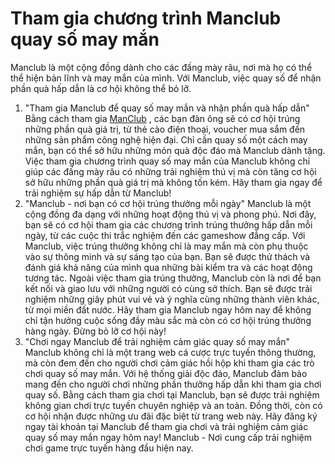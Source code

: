 # Tham gia chương trình Manclub quay số may mắn
Manclub là một cộng đồng dành cho các đấng mày râu, nơi mà họ có thể thể hiện bản lĩnh và may mắn của mình. Với Manclub, việc quay số để nhận phần quà hấp dẫn là cơ hội không thể bỏ lỡ.
1. "Tham gia Manclub để quay số may mắn và nhận phần quà hấp dẫn"
Bằng cách tham gia <a href="https://manclub.click/ "> ManClub</a> , các bạn đàn ông sẽ có cơ hội trúng những phần quà giá trị, từ thẻ cào điện thoại, voucher mua sắm đến những sản phẩm công nghệ hiện đại. Chỉ cần quay số một cách may mắn, bạn có thể sở hữu những món quà độc đáo mà Manclub dành tặng.
Việc tham gia chương trình quay số may mắn của Manclub không chỉ giúp các đấng mày râu có những trải nghiệm thú vị mà còn tăng cơ hội sở hữu những phần quà giá trị mà không tốn kém. Hãy tham gia ngay để trải nghiệm sự hấp dẫn từ Manclub!
2. "Manclub - nơi bạn có cơ hội trúng thưởng mỗi ngày"
Manclub là một cộng đồng đa dạng với những hoạt động thú vị và phong phú. Nơi đây, bạn sẽ có cơ hội tham gia các chương trình trúng thưởng hấp dẫn mỗi ngày, từ các cuộc thi trắc nghiệm đến các gameshow đẳng cấp.
Với Manclub, việc trúng thưởng không chỉ là may mắn mà còn phụ thuộc vào sự thông minh và sự sáng tạo của bạn. Bạn sẽ được thử thách và đánh giá khả năng của mình qua những bài kiểm tra và các hoạt động tương tác.
Ngoài việc tham gia trúng thưởng, Manclub còn là nơi để bạn kết nối và giao lưu với những người có cùng sở thích. Bạn sẽ được trải nghiệm những giây phút vui vẻ và ý nghĩa cùng những thành viên khác, từ mọi miền đất nước.
Hãy tham gia Manclub ngay hôm nay để không chỉ tận hưởng cuộc sống đầy màu sắc mà còn có cơ hội trúng thưởng hàng ngày. Đừng bỏ lỡ cơ hội này!
3. "Chơi ngay Manclub để trải nghiệm cảm giác quay số may mắn"
Manclub không chỉ là một trang web cá cược trực tuyến thông thường, mà còn đem đến cho người chơi cảm giác hồi hộp khi tham gia các trò chơi quay số may mắn.
Với hệ thống giải độc đáo, Manclub đảm bảo mang đến cho người chơi những phần thưởng hấp dẫn khi tham gia chơi quay số.
Bằng cách tham gia chơi tại Manclub, bạn sẽ được trải nghiệm không gian chơi trực tuyến chuyên nghiệp và an toàn. Đồng thời, còn có cơ hội nhận được những ưu đãi đặc biệt từ trang web này.
Hãy đăng ký ngay tài khoản tại Manclub để tham gia chơi và trải nghiệm cảm giác quay số may mắn ngay hôm nay!
Manclub - Nơi cung cấp trải nghiệm chơi game trực tuyến hàng đầu hiện nay.
